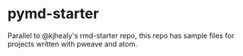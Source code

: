 # pymd-starter
Parallel to @kjhealy's rmd-starter repo, this repo has sample files for projects written with pweave and atom.
